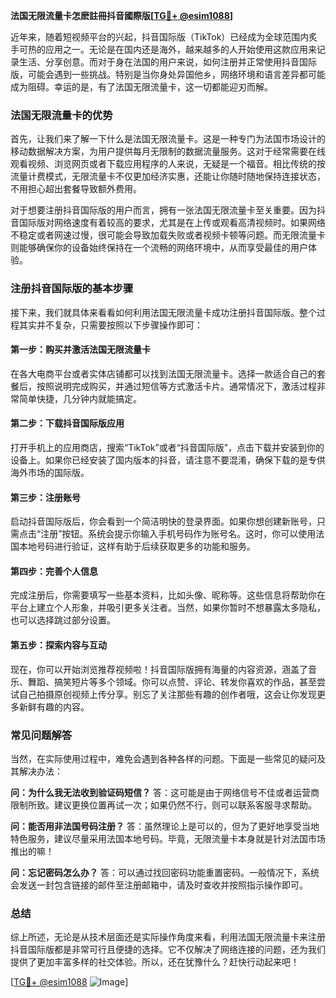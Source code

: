 **法国无限流量卡怎麽註冊抖音國際版[[TG💪+ @esim1088](https://t.me/s/esim1088)]**

近年来，随着短视频平台的兴起，抖音国际版（TikTok）已经成为全球范围内炙手可热的应用之一。无论是在国内还是海外，越来越多的人开始使用这款应用来记录生活、分享创意。而对于身在法国的用户来说，如何注册并正常使用抖音国际版，可能会遇到一些挑战。特别是当你身处异国他乡，网络环境和语言差异都可能成为阻碍。幸运的是，有了法国无限流量卡，这一切都能迎刃而解。

### 法国无限流量卡的优势

首先，让我们来了解一下什么是法国无限流量卡。这是一种专门为法国市场设计的移动数据解决方案，为用户提供每月无限制的数据流量服务。这对于经常需要在线观看视频、浏览网页或者下载应用程序的人来说，无疑是一个福音。相比传统的按流量计费模式，无限流量卡不仅更加经济实惠，还能让你随时随地保持连接状态，不用担心超出套餐导致额外费用。

对于想要注册抖音国际版的用户而言，拥有一张法国无限流量卡至关重要。因为抖音国际版对网络速度有着较高的要求，尤其是在上传或观看高清视频时。如果网络不稳定或者网速过慢，很可能会导致加载失败或者视频卡顿等问题。而无限流量卡则能够确保你的设备始终保持在一个流畅的网络环境中，从而享受最佳的用户体验。

### 注册抖音国际版的基本步骤

接下来，我们就具体来看看如何利用法国无限流量卡成功注册抖音国际版。整个过程其实并不复杂，只需要按照以下步骤操作即可：

#### 第一步：购买并激活法国无限流量卡
在各大电商平台或者实体店铺都可以找到法国无限流量卡。选择一款适合自己的套餐后，按照说明完成购买，并通过短信等方式激活卡片。通常情况下，激活过程非常简单快捷，几分钟内就能搞定。

#### 第二步：下载抖音国际版应用
打开手机上的应用商店，搜索“TikTok”或者“抖音国际版”，点击下载并安装到你的设备上。如果你已经安装了国内版本的抖音，请注意不要混淆，确保下载的是专供海外市场的国际版。

#### 第三步：注册账号
启动抖音国际版后，你会看到一个简洁明快的登录界面。如果你想创建新账号，只需点击“注册”按钮。系统会提示你输入手机号码作为账号名。这时，你可以使用法国本地号码进行验证，这样有助于后续获取更多的功能和服务。

#### 第四步：完善个人信息
完成注册后，你需要填写一些基本资料，比如头像、昵称等。这些信息将帮助你在平台上建立个人形象，并吸引更多关注者。当然，如果你暂时不想暴露太多隐私，也可以选择跳过部分设置。

#### 第五步：探索内容与互动
现在，你可以开始浏览推荐视频啦！抖音国际版拥有海量的内容资源，涵盖了音乐、舞蹈、搞笑短片等多个领域。你可以点赞、评论、转发你喜欢的作品，甚至尝试自己拍摄原创视频上传分享。别忘了关注那些有趣的创作者哦，这会让你发现更多新鲜有趣的内容。

### 常见问题解答

当然，在实际使用过程中，难免会遇到各种各样的问题。下面是一些常见的疑问及其解决办法：

**问：为什么我无法收到验证码短信？**
答：这可能是由于网络信号不佳或者运营商限制所致。建议更换位置再试一次；如果仍然不行，则可以联系客服寻求帮助。

**问：能否用非法国号码注册？**
答：虽然理论上是可以的，但为了更好地享受当地特色服务，建议尽量采用法国本地号码。毕竟，无限流量卡本身就是针对法国市场推出的嘛！

**问：忘记密码怎么办？**
答：可以通过找回密码功能重置密码。一般情况下，系统会发送一封包含链接的邮件至注册邮箱中，请及时查收并按照指示操作即可。

### 总结

综上所述，无论是从技术层面还是实际操作角度来看，利用法国无限流量卡来注册抖音国际版都是非常可行且便捷的选择。它不仅解决了网络连接的问题，还为我们提供了更加丰富多样的社交体验。所以，还在犹豫什么？赶快行动起来吧！

[[TG💪+ @esim1088](https://t.me/s/esim1088) ![Image](https://i.postimg.cc/4NQfJmqS/Snipaste-2025-05-13-00-14-12.png)]